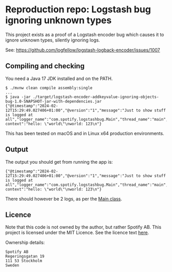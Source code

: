 # Reproduction repo: Logstash bug ignoring unknown types

This project exists as a proof of a Logstash encoder bug which causes it to ignore unknown types, silently ignoring logs.

See: <https://github.com/logfellow/logstash-logback-encoder/issues/1007>

## Compiling and checking

You need a Java 17 JDK installed and on the PATH.

```shell
$ ./mvnw clean compile assembly:single
...
$ java -jar ./target/logstash-encoder-addkeyvalue-ignoring-objects-bug-1.0-SNAPSHOT-jar-with-dependencies.jar 
{"@timestamp":"2024-02-12T15:29:49.027406+01:00","@version":"1","message":"Just to show stuff is logged at all","logger_name":"com.spotify.logstashbug.Main","thread_name":"main","level":"ERROR","level_value":40000,"some-context":"hello: \"world\"\nworld: 123\n"}
```

This has been tested on macOS and in Linux x64 production environments.

## Output

The output you should get from running the app is:

```
{"@timestamp":"2024-02-12T15:29:49.027406+01:00","@version":"1","message":"Just to show stuff is logged at all","logger_name":"com.spotify.logstashbug.Main","thread_name":"main","level":"ERROR","level_value":40000,"some-context":"hello: \"world\"\nworld: 123\n"}
```

There should however be 2 logs, as per the [Main class](./src/main/java/com/spotify/logstashbug/Main.java).

## Licence

Note that this code is not owned by the author, but rather Spotify AB.
This project is licensed under the MIT Licence. See the licence text [here](./LICENCE).

Ownership details:

```
Spotify AB
Regeringsgatan 19
111 53 Stockholm
Sweden
```
